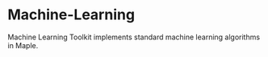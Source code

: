# Machine-Learning
Machine Learning Toolkit implements standard machine learning algorithms in Maple.
